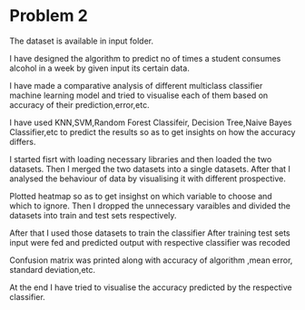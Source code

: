 # Problem 2

The dataset is available in input folder.

I have designed the algorithm to predict no of times a student consumes alcohol
in a week by given input its certain data.

I have made a comparative analysis of different multiclass classifier machine learning model
and tried to visualise each of them based on accuracy of their prediction,error,etc.

I have used KNN,SVM,Random Forest Classifeir, Decision Tree,Naive Bayes Classifier,etc to predict
the results so as to get insights on how the accuracy differs.

I started fisrt with loading necessary libraries and then loaded the two datasets.
Then I merged the two datasets into a single datasets.
After that I analysed the behaviour of data by visualising it with different prospective.

Plotted heatmap so as to get insighst on which variable to choose and which to ignore.
Then I dropped the unnecessary varaibles and divided the datasets into train and test sets respectively.

After that I used those datasets to train the classifier 
After training test sets input were fed and predicted output with respective classifier was recoded

Confusion matrix was printed along with accuracy of algorithm ,mean error, standard deviation,etc.

At the end I have tried to visualise the accuracy predicted by the respective classifier.  